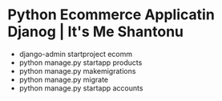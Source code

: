 # Python Ecommerce Applicatin Djanog | It's Me Shantonu

- django-admin startproject ecomm
- python manage.py startapp products
- python manage.py makemigrations
- python manage.py migrate
- python manage.py startapp accounts
